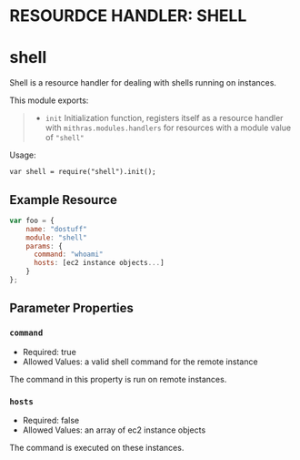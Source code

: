
 # RESOURDCE HANDLER: SHELL
 
 
 
 # shell
 
 Shell is a resource handler for dealing with shells running on instances.
 
 This module exports:
 
 > * `init` Initialization function, registers itself as a resource
 >   handler with `mithras.modules.handlers` for resources with a
 >   module value of `"shell"`
 
 Usage:
 
 `var shell = require("shell").init();`
 
  ## Example Resource
 
 ```javascript
 var foo = {
     name: "dostuff"
     module: "shell"
     params: {
       command: "whoami"
       hosts: [ec2 instance objects...]
     }
 };
 ```
 
 ## Parameter Properties
 
 ### `command`

 * Required: true
 * Allowed Values: a valid shell command for the remote instance

 The command in this property is run on remote instances.
 
 ### `hosts`

 * Required: false
 * Allowed Values: an array of ec2 instance objects

 The command is executed on these instances.


